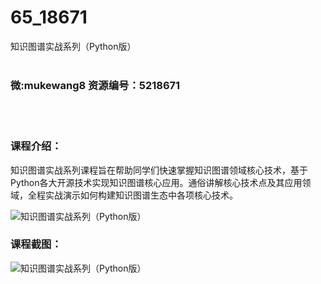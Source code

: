 # 65_18671
知识图谱实战系列（Python版）
<br/></br>
<h3>微:mukewang8 资源编号：5218671</h3>
<br/></br>
<h3>课程介绍：</h3>
<p><a title="查看与 知识图谱 相关的文章" target="_blank">知识图谱</a>实战系列课程旨在帮助同学们快速掌握<a title="查看与 知识图谱 相关的文章" target="_blank">知识图谱</a>领域核心技术，基于Python各大开源技术实现知识图谱核心应用。通俗讲解核心技术点及其应用领域，全程实战演示如何构建知识图谱生态中各项核心技术。</p>
<p><img src="https://www.ko996.com/wp-content/uploads/img/2021/02/1-90-300x238.png" alt="知识图谱实战系列（Python版）"></p>
<div class="info-desc">
<h3>课程截图：</h3>
<p><img src="https://www.ko996.com/wp-content/uploads/img/2021/02/2-96.png" alt="知识图谱实战系列（Python版）"></p>


			
</div>
